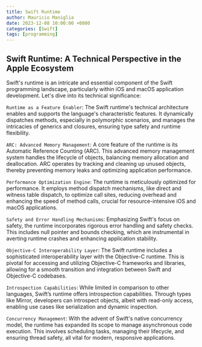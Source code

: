 ```yaml
---
title: Swift Runtime
author: Mauricio Maniglia
date: 2023-12-08 10:00:00 +0800
categories: [Swift]
tags: [programming]
---
```

## Swift Runtime: A Technical Perspective in the Apple Ecosystem

Swift's runtime is an intricate and essential component of the Swift programming landscape, particularly within iOS and macOS application development. Let's dive into its technical significance:

`Runtime as a Feature Enabler`: The Swift runtime's technical architecture enables and supports the language's characteristic features. It dynamically dispatches methods, especially in polymorphic scenarios, and manages the intricacies of generics and closures, ensuring type safety and runtime flexibility.

`ARC: Advanced Memory Management`: A core feature of the runtime is its Automatic Reference Counting (ARC). This advanced memory management system handles the lifecycle of objects, balancing memory allocation and deallocation. ARC operates by tracking and cleaning up unused objects, thereby preventing memory leaks and optimizing application performance.

`Performance Optimization Engine`: The runtime is meticulously optimized for performance. It employs method dispatch mechanisms, like direct and witness table dispatch, to optimize call sites, reducing overhead and enhancing the speed of method calls, crucial for resource-intensive iOS and macOS applications.

`Safety and Error Handling Mechanisms`: Emphasizing Swift's focus on safety, the runtime incorporates rigorous error handling and safety checks. This includes null pointer and bounds checking, which are instrumental in averting runtime crashes and enhancing application stability.

`Objective-C Interoperability Layer`: The Swift runtime includes a sophisticated interoperability layer with the Objective-C runtime. This is pivotal for accessing and utilizing Objective-C frameworks and libraries, allowing for a smooth transition and integration between Swift and Objective-C codebases.

`Introspection Capabilities`: While limited in comparison to other languages, Swift’s runtime offers introspection capabilities. Through types like Mirror, developers can introspect objects, albeit with read-only access, enabling use cases like serialization and dynamic inspection.

`Concurrency Management`: With the advent of Swift's native concurrency model, the runtime has expanded its scope to manage asynchronous code execution. This involves scheduling tasks, managing their lifecycle, and ensuring thread safety, all vital for modern, responsive applications.
